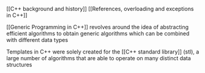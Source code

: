 [[C++ background and history]]
[[References, overloading and exceptions in C++]]

[[Generic Programming in C++]] revolves around the idea of abstracting efficient algorithms to obtain generic algorithms which can be combined with different data types

Templates in C++ were solely created for the [[C++ standard library]] (stl), a large number of algorithms that are able to operate on many distinct data structures
